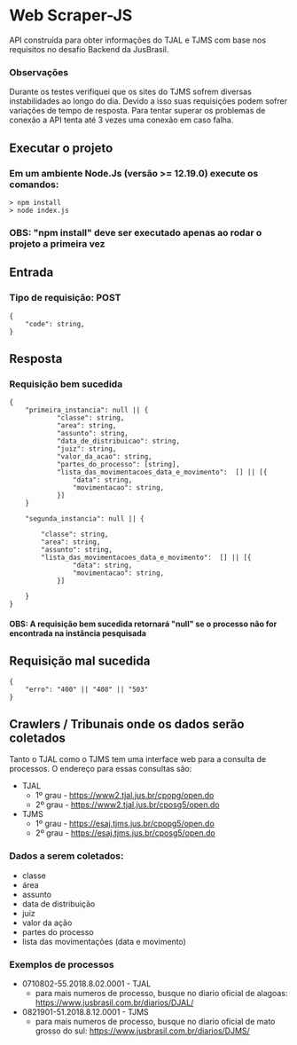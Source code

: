 # Web Scraper-JS
API construída para obter informações do TJAL e TJMS com base nos requisitos no desafio Backend da JusBrasil.

### Observações
Durante os testes verifiquei que os sites do TJMS sofrem diversas instabilidades ao longo do dia.
Devido a isso suas requisições podem sofrer variações de tempo de resposta. 
Para tentar superar os problemas de conexão a API tenta até 3 vezes uma conexão 
em caso falha.  

## Executar o projeto
### Em um ambiente Node.Js (versão >= 12.19.0) execute os comandos:
    > npm install 
    > node index.js
### OBS: "npm install" deve ser executado apenas ao rodar o projeto a primeira vez
## Entrada 
### Tipo de requisição: POST
    {
        "code": string,
    }

## Resposta
### Requisição bem sucedida
    {
        "primeira_instancia": null || {
                "classe": string,
                "area": string,
                "assunto": string,
                "data_de_distribuicao": string,
                "juiz": string,
                "valor_da_acao": string,
                "partes_do_processo": [string],
                "lista_das_movimentacoes_data_e_movimento":  [] || [{
                    "data": string,
                    "movimentacao": string,
                }] 
        }

        "segunda_instancia": null || {
            
            "classe": string,
            "area": string,
            "assunto": string,
            "lista_das_movimentacoes_data_e_movimento":  [] || [{
                    "data": string,
                    "movimentacao": string,
                }]
            
        }
    }
#### OBS: A requisição bem sucedida retornará "null" se o processo não for encontrada na instância pesquisada 

## Requisição mal sucedida
    {
        "erro": "400" || "408" || "503"
    }

## Crawlers / Tribunais onde os dados serão coletados

Tanto o TJAL como o TJMS tem uma interface web para a consulta de processos. O endereço para essas consultas são:

* TJAL
  - 1º grau - https://www2.tjal.jus.br/cpopg/open.do
  - 2º grau - https://www2.tjal.jus.br/cposg5/open.do
* TJMS
  - 1º grau - https://esaj.tjms.jus.br/cpopg5/open.do
  - 2º grau - https://esaj.tjms.jus.br/cposg5/open.do

### Dados a serem coletados:

* classe
* área
* assunto
* data de distribuição
* juiz
* valor da ação
* partes do processo
* lista das movimentações (data e movimento)

### Exemplos de processos
* 0710802-55.2018.8.02.0001 - TJAL
  - para mais numeros de processo, busque no diario oficial de alagoas: https://www.jusbrasil.com.br/diarios/DJAL/
* 0821901-51.2018.8.12.0001  - TJMS
  - para mais numeros de processo, busque no diario oficial de mato grosso do sul: https://www.jusbrasil.com.br/diarios/DJMS/

